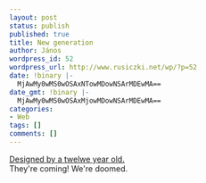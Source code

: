 ```yaml
---
layout: post
status: publish
published: true
title: New generation
author: János
wordpress_id: 52
wordpress_url: http://www.rusiczki.net/wp/?p=52
date: !binary |-
  MjAwMy0wMS0wOSAxNTowMDowNSArMDEwMA==
date_gmt: !binary |-
  MjAwMy0wMS0wOSAxMjowMDowNSArMDEwMA==
categories:
- Web
tags: []
comments: []
---
```

<p><a href="http://www.yuunalesca.org/weblog/" title="Holy Cow!">Designed by a twelwe year old.</a><br />
They're coming! We're doomed.</p>
